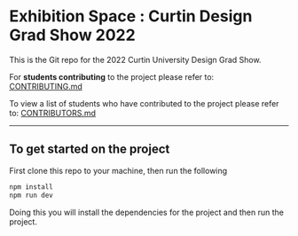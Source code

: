 # Exhibition Space : Curtin Design Grad Show 2022
This is the Git repo for the 2022 Curtin University Design Grad Show. 

For **students contributing** to the project please refer to: [CONTRIBUTING.md](CONTRIBUTING.md)

To view a list of students who have contributed to the project please refer to: [CONTRIBUTORS.md](CONTRIBUTORS.md)


---

## To get started on the project
First clone this repo to your machine, then run the following

```sh
npm install
npm run dev 
```

Doing this you will install the dependencies for the project and then run the project.
